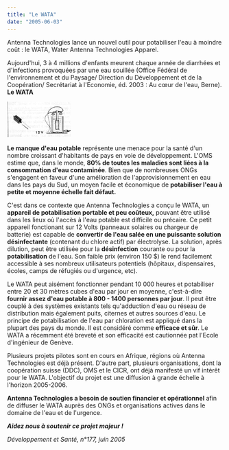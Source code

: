 ```yaml
---
title: "Le WATA"
date: "2005-06-03"
---
```


Antenna Technologies lance un nouvel outil pour potabiliser l'eau à moindre coût : le WATA, Water Antenna Technologies Apparel.

Aujourd'hui, 3 à 4 millions d'enfants meurent chaque année de diarrhées et d'infections provoquées par une eau souillée (Office Fédéral de l'environnement et du Paysage/ Direction du Développement et de la Coopération/ Secrétariat à l'Economie, éd. 2003 : Au cœur de l'eau, Berne).
**Le WATA**

![](i1009-1.jpg)


**Le manque d'eau potable** représente une menace pour la santé d'un nombre croissant d'habitants de pays en voie de développement. L'OMS estime que, dans le monde, **80% de toutes les maladies sont liées à la consommation d'eau contaminée**. Bien que de nombreuses ONGs s'engagent en faveur d'une amélioration de l'approvisionnement en eau dans les pays du Sud, un moyen facile et économique de **potabiliser l'eau à petite et moyenne échelle fait défaut.**

C'est dans ce contexte que Antenna Technologies a conçu le WATA, un **appareil de potabilisation portable et peu coûteux,** pouvant être utilisé dans les lieux où l'accès à l'eau potable est difficile ou précaire. Ce petit appareil fonctionant sur 12 Volts (panneaux solaires ou chargeur de batterie) est capable de **convertir de l'eau salée en une puissante solution désinfectante** (contenant du chlore actif) par électrolyse. La solution, après dilution, peut être utilisée pour la **désinfection** courante ou pour la **potabilisation** de l'eau. Son faible prix (environ 150 $) le rend facilement accessible à ses nombreux utilisateurs potentiels (hôpitaux, dispensaires, écoles, camps de réfugiés ou d'urgence, etc).

Le WATA peut aisément fonctionner pendant 10 000 heures et potabiliser entre 20 et 30 mètres cubes d'eau par jour en moyenne, c'est-à-dire **fournir assez d'eau potable à 800 - 1400 personnes par jour**. Il peut être couplé à des systèmes existants tels qu'adduction d'eau ou réseau de distribution mais également puits, citernes et autres sources d'eau. Le principe de potabilisation de l'eau par chloration est appliqué dans la plupart des pays du monde. Il est considéré comme **efficace et sûr**. Le WATA a récemment été breveté et son efficacité est cautionnée pat l'Ecole d'ingénieur de Genève.

Plusieurs projets pilotes sont en cours en Afrique, régions où Antenna Technologies est déjà présent. D'autre part, plusieurs organisations, dont la coopération suisse (DDC), OMS et le CICR, ont déjà manifesté un vif intérêt pour le WATA. L'objectif du projet est une diffusion à grande échelle à l'horizon 2005-2006.

**Antenna Technologies a besoin de soutien financier et opérationnel** afin de diffuser le WATA auprès des ONGs et organisations actives dans le domaine de l'eau et de l'urgence.

**_Aidez nous à soutenir ce projet majeur !_**

_Développement et Santé, n°177, juin 2005_